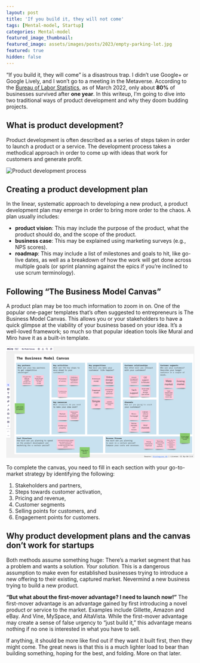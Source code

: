 ```yaml
---
layout: post
title: 'If you build it, they will not come'
tags: [Mental-model, Startup]
categories: Mental-model
featured_image_thumbnail:
featured_image: assets/images/posts/2023/empty-parking-lot.jpg
featured: true
hidden: false
---
```


“If you build it, they will come” is a disastrous trap. I didn’t use Google+ or Google Lively, and I won’t go to a meeting in the Metaverse. According to the [Bureau of Labor Statistics](https://www.bls.gov/bdm/us_age_naics_00_table7.txt), as of March 2022, only about **80%** of businesses survived after **one year**. In this writeup, I’m going to dive into two traditional ways of product development and why they doom budding projects.

## What is product development?
Product development is often described as a series of steps taken in order to launch a product or a service. The development process takes a methodical approach in order to come up with ideas that work for customers and generate profit.

![Product development process](assets/images/posts/2023/prod-dev-proc.jpg)

## Creating a product development plan
In the linear, systematic approach to developing a new product, a product development plan may emerge in order to bring more order to the chaos. A plan usually includes:

- **product vision**: This may include the purpose of the product, what the product should do, and the scope of the product.
- **business case**: This may be explained using marketing surveys (e.g., NPS scores).
- **roadmap**: This may include a list of milestones and goals to hit, like go-live dates, as well as a breakdown of how the work will get done across multiple goals (or sprint planning against the epics if you’re inclined to use scrum terminology).

## Following “The Business Model Canvas”
A product plan may be too much information to zoom in on. One of the popular one-pager templates that’s often suggested to entrepreneurs is The Business Model Canvas. This allows you or your stakeholders to have a quick glimpse at the viability of your business based on your idea. It’s a well-loved framework; so much so that popular ideation tools like Mural and Miro have it as a built-in template.

![Miro's business model canvas](assets/images/posts/2023/miro-biz-model-canvas.png)

To complete the canvas, you need to fill in each section with your go-to-market strategy by identifying the following:
1. Stakeholders and partners,
2. Steps towards customer activation,
3. Pricing and revenue,
4. Customer segments
5. Selling points for customers, and
6. Engagement points for customers.

## Why product development plans and the canvas don’t work for startups
Both methods assume something huge: There’s a market segment that has a problem and wants a solution. *Your solution.* This is a dangerous assumption to make even for established businesses trying to introduce a new offering to their existing, captured market. Nevermind a new business trying to build a new product.

**“But what about the first-mover advantage? I need to launch now!”** The first-mover advantage is an advantage gained by first introducing a novel product or service to the market. Examples include Gillette, Amazon and eBay. And Vine, MySpace, and AltaVista. While the first-mover advantage may create a sense of false urgency to “just build it,” this advantage means nothing if no one is interested in what you have to sell.

If anything, it should be more like find out if they want it built first, then they might come. The great news is that this is a much lighter load to bear than building something, hoping for the best, and folding. More on that later.
